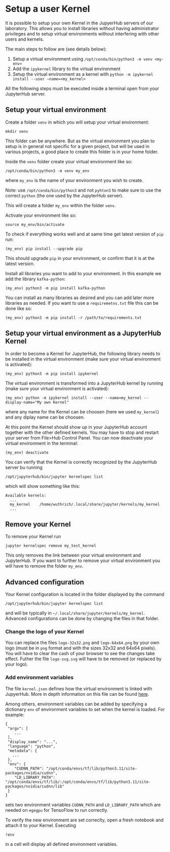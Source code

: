 # Setup a user Kernel
It is possible to setup your own Kernel in the JupyerHub servers of our laboratory. This allows you to install libraries without having administrator privileges and to setup virtual environments without interfering with other users and kernels.

The main steps to follow are (see details below):
1. Setup a virtual environment using `/opt/conda/bin/python3 -m venv <my-env>`
2. Add the `ipykernel` library to the virtual environment
3. Setup the virtual environment as a kernel with `python -m ipykernel install --user –name=<my_kernel>`

All the following steps must be executed inside a terminal open from your JupyterHub server.

## Setup your virtual environment
Create a folder `venv` in which you will setup your virtual environment:
```
mkdir venv
```
This folder can be anywhere. But as the virtual environment you plan to setup is in general not specific for a given project, but will be used in various projects, a good place to create this folder is in your home folder.

Inside the `venv` folder create your virtual environment like so:
```
/opt/conda/bin/python3 -m venv my_env
```
where `my_env` is the name of your environment you wish to create.

Note: use `/opt/conda/bin/python3` and not `pyhton3` to make sure to use the correct `python` (the one used by the JupyterHub server).

This will create a folder `my_env` within the folder `venv`.

Activate your environment like so:
```
source my_env/bin/activate
```
To check if everything works well and at same time get latest version of `pip` run:
```
(my_env) pip install --upgrade pip
```
This should upgrade `pip` in your environment, or confirm that it is at the latest version.

Install all libraries you want to add to your environment. In this example we add the library `kafka-python`:
```
(my_env) python3 -m pip install kafka-python
```
You can install as many libraries as desired and you can add later more libraries as needed. If you want to use a `requiremetns.txt` file this can be done like so:
```
(my_env) python3 -m pip install -r /path/to/requirements.txt 
```

## Setup your virtual environment as a JupyterHub Kernel
In order to become a Kernel for JupyterHub, the following library needs to be installed in the virtual environment (make sure your virtual environment is activated):
```
(my_env) python3 -m pip install ipykernel 
```
The virtual environment is transformed into a JupyterHub kernel by running (make sure your virtual environment is activated):
```
(my_env) python -m ipykernel install --user --name=my_kernel --display-name="My own Kernel"
```
where any name for the Kernel can be choosen (here we used `my_kernel`) and any diplay name can be choosen.

At this point the Kernel should show up in your JupyterHub account together with the other defined kernels. You may have to stop and restart your server from File>Hub Control Panel. You can now deactivate your virtual environment in the terminal:
```
(my_env) deactivate
```

You can verify that the Kernel is correctly recognized by the JupyterHub server bu running
```
/opt/jupyterhub/bin/jupyter kernelspec list
```
which will show something like this:
```
Available kernels:
  ...
  my_kernel    /home/wuthrich/.local/share/jupyter/kernels/my_kernel
  ...
```

## Remove your Kernel
To remove your Kernel run
```
jupyter kernelspec remove my_test_kernel
```
This only removes the link between your virtual environment and JupyterHub. 
If you want to further to remove your virtual environment you will have to remove the folder `my_env`.

## Advanced configuration
Your Kernel configuration is located in the folder displayed by the command
```
/opt/jupyterhub/bin/jupyter kernelspec list
```
and will be typically in `~/.local/share/jupyter/kernels/my_kernel`. Advanced configurations can be done by changing the files in that folder.

### Change the logo of your Kernel
You can replace the files `logo-32x32.png` and `logo-64x64.png` by your own logo (must be in `png` format and with the sizes 32x32 and 64x64 pixels).
You will have to clear the cash of your browser to see the changes take effect. Futher the file `logo-svg.svg` will have to be removed (or replaced by your logo).

### Add environment variables
The file `kernel.json` defines how the virtual environment is linked with JupyerHub. More in depth information on this file can be found [here](https://jupyter-client.readthedocs.io/en/stable/kernels.html#kernel-specs).

Among others, environment variables can be added by specifying a dictionary `env` of environment variables to set when the kernel is loaded. For example:
```
{
 "argv": [
    ...
 ],
 "display_name": "...",
 "language": "python",
 "metadata": {
   ...
 },
 "env": {
    "CUDNN_PATH": "/opt/conda/envs/tf/lib/python3.11/site-packages/nvidia/cudnn",
    "LD_LIBRARY_PATH": "/opt/conda/envs/tf/lib/:/opt/conda/envs/tf/lib/python3.11/site-packages/nvidia/cudnn/lib"
 } 
}
```
sets two environment variables `CUDNN_PATH` and `LD_LIBRARY_PATH` which are needed on `egegpu` for TensoFlow to run correctly.

To verify the new environment are set correclty, open a fresh notebook and attach it to your Kernel. Executing
```
!env
```
in a cell will display all defined environment variables.
